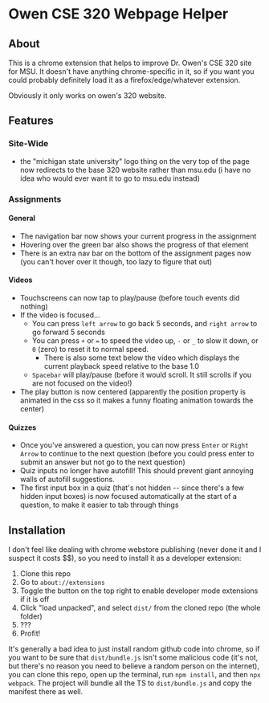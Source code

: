 # Owen CSE 320 Webpage Helper

## About

This is a chrome extension that helps to improve Dr. Owen's CSE 320 site for MSU. It doesn't have anything chrome-specific in it, so if you want you could probably definitely load it as a firefox/edge/whatever extension.

Obviously it only works on owen's 320 website.

## Features

### Site-Wide

* the "michigan state university" logo thing on the very top of the page now redirects to the base 320 website rather than msu.edu (i have no idea who would ever want it to go to msu.edu instead)

### Assignments

#### General

* The navigation bar now shows your current progress in the assignment
* Hovering over the green bar also shows the progress of that element
* There is an extra nav bar on the bottom of the assignment pages now (you can't hover over it though, too lazy to figure that out)

#### Videos

* Touchscreens can now tap to play/pause (before touch events did nothing)
* If the video is focused...
    * You can press `left arrow` to go back 5 seconds, and `right arrow` to go forward 5 seconds
    * You can press `+` or `=` to speed the video up, `-` or `_` to slow it down, or `0` (zero) to reset it to normal speed.
        * There is also some text below the video which displays the current playback speed relative to the base 1.0
    * `Spacebar` will play/pause (before it would scroll. It still scrolls if you are not focused on the video!)
* The play button is now centered (apparently the position property is animated in the css so it makes a funny floating animation towards the center) 

#### Quizzes

* Once you've answered a question, you can now press `Enter` or `Right Arrow` to continue to the next question (before you could press enter to submit an answer but not go to the next question)
* Quiz inputs no longer have autofill! This should prevent giant annoying walls of autofill suggestions.
* The first input box in a quiz (that's not hidden -- since there's a few hidden input boxes) is now focused automatically at the start of a question, to make it easier to tab through things

## Installation

I don't feel like dealing with chrome webstore publishing (never done it and I suspect it costs $$), so you need to install it as a developer extension:

1. Clone this repo
2. Go to `about://extensions`
3. Toggle the button on the top right to enable developer mode extensions if it is off
4. Click "load unpacked", and select `dist/` from the cloned repo (the whole folder)
5. ??? 
6. Profit!

It's generally a bad idea to just install random github code into chrome, so if you want to be sure that `dist/bundle.js` isn't some malicious code (it's not, but there's no reason you need to believe a random person on the internet), you can clone this repo, open up the terminal, run `npm install`, and then `npx webpack`. The project will bundle all the TS to `dist/bundle.js` and copy the manifest there as well. 